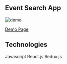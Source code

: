 ## Event Search App

![demo](https://user-images.githubusercontent.com/30381475/52679469-086b8580-2eea-11e9-8be8-975f59f25905.gif)

[Demo Page](https://meetup-search-react.herokuapp.com/ "DemoPage")

## Technologies
Javascript
React.js
Redux.js
